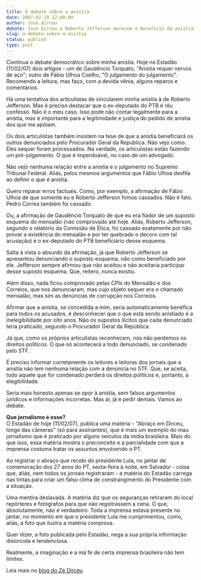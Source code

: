 ```yaml
---
title: O debate sobre a anistia
date: 2007-02-10 22:00:00
author: jose.dirceu
debate: José Dirceu e Roberto Jefferson merecem o benefício da anistia?
slug: o-debate-sobre-a-anistia
status: publish 
type: post
---
```


Continua o debate democrático sobre minha anistia. Hoje no Estadão (11/02/07) dois artigos - um de Gaudêncio Torquato, "Anistia requer nervos de aço"; outro de Fábio Ulhoa Coelho, "O julgamento do julgamento". Recomendo a leitura, mas faço, com a devida vênia, alguns reparos e comentários.  
  
Há uma tentativa dos articulistas de vincularem minha anistia à de Roberto Jefferson. Mas é preciso destacar que o ex-deputado do PTB é réu confesso. Não é o meu caso. Isso pode não contar legalmente para a anistia, mas é importante para a legitimidade e justiça do pedido de anistia dos que me apóiam.  
  
Os dois articulistas também insistem na tese de que a anistia beneficiará os outros denunciados pelo Procurador Geral da Republica. Não vejo como. Eles sequer foram processados. Na verdade, os articulistas estão fazendo um pré-julgamento. O que é imperdoável, no caso de um advogado.  
  
Não vejo nenhuma relação entre a anistia e o julgamento no Supremo Tribunal Federal. Aliás, pelos mesmos argumentos que Fábio Ulhoa desfila ao definir o que é anistia.  
  
Quero reparar erros factuais. Como, por exemplo, a afirmação de Fábio Ulhoa de que somente eu e Roberto Jefferson fomos cassados. Não é fato. Pedro Correa também foi cassado.  
  
Ou, a afirmação de Gaudêncio Torquato de que eu era fiador de um suposto esquema do mensalão (não comprovado até hoje. Aliás, Roberto Jefferson, segundo o relatório da Comissão de Ética, foi cassado exatamente por não provar a existência do mensalão e por ter quebrado o decoro com tal acusação) e o ex-deputado do PTB beneficiário desse esquema.  
  
Salta à vista o absurdo da afirmação, já que Roberto Jefferson se apresentou denunciando o suposto esquema, não como beneficiado por ele. Jefferson sempre afirmou que não aceitou e não aceitaria participar desse suposto esquema. Que, reitero, nunca existiu.  
  
Além disso, nada ficou comprovado pelas CPIs do Mensalão e dos Correios, que nos denunciaram, mas cujo objeto sequer era o chamado mensalão, mas sim as denúncias de corrupção nos Correios.  
  
Afirmar que a anistia, se concedida a mim, seria automaticamente benéfica para todos os acusados, é desconhecer que o que está sendo anistiado é a inelegibilidade por oito anos. Não os supostos ilícitos que cada denunciado teria praticado, segundo o Procurador Geral da República.  
  
Já que, como os próprios articulistas reconhecem, nós não perdemos os direitos políticos. O que só acontecerá a todo denunciado, se condenado pelo STF.  
  
É preciso informar corretamente os leitores e leitoras dos jornais que a anistia não tem nenhuma relação com a denúncia no STF. Que, se aceita, todo aquele que for condenado perderá os direitos políticos e, portanto, a elegibilidade.  
  
Seria mais honesto apenas se opor à anistia, sem falsos argumentos jurídicos e informações incorretas. Mas aí, já é pedir demais. Vamos ao debate.  
  
**Que jornalismo é esse?**  
O Estadão de hoje (11/02/07), publica uma matéria - "Abraço em Dirceu, longe das câmeras" (só para assinantes), que é mais um exemplo do mau jornalismo que é praticado por alguns veículos da mídia brasileira. Mais do que isso, essa matéria mostra o preconceito e a parcialidade com que a imprensa costuma tratar os assuntos envolvendo o PT.  
  
Ao registrar o abraço que recebi do presidente Lula, no jantar de comemoração dos 27 anos do PT, sexta-feira à noite, em Salvador - coisa que, aliás, nem todos os jornais registraram - a matéria do Estadão carrega nas tintas para criar um falso clima de constrangimento do Presidente com a situação.  
  
Uma mentira deslavada. A matéria diz que os seguranças retiraram do local repórteres e fotógrafos para que não registrassem a cena. O que, absolutamente, não é verdadeiro. Toda a imprensa estava presente no jantar, no momento em que o presidente Lula me cumprimentou, como, aliás, a foto que ilustra a matéria comprova.  
  
Quer dizer, a foto publicada pelo Estadão, nega a sua própria informação distorcida e tendenciosa.  
  
Realmente, a imaginação e a má fé de certa imprensa brasileira não tem limites.  
  
Leia mais no [blog do Zé Dirceu](http://z001.ig.com.br/ig/45/51/932723/blig/blogdodirceu/2007_02.html)


